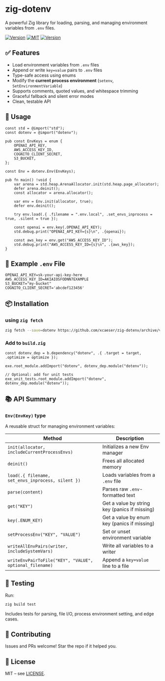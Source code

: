 # zig-dotenv

<div>

A powerful Zig library for loading, parsing, and managing environment variables from `.env` files.

[![Version](https://img.shields.io/badge/Zig_Version-0.14.0-orange.svg?logo=zig)](README.md)
[![MIT](https://img.shields.io/badge/License-MIT-lightgrey.svg?logo=cachet)](LICENSE)
[![Version](https://img.shields.io/badge/dotenv-v0.6.2-green)](https://github.com/xcaeser/zig-dotenv/releases)

</div>

## ✅ Features

- Load environment variables from `.env` files
- Append or write `key=value` pairs to `.env` files
- Type-safe access using enums
- Modify the **current process environment** (`setenv`, `SetEnvironmentVariable`)
- Supports comments, quoted values, and whitespace trimming
- Graceful fallback and silent error modes
- Clean, testable API

## 🚀 Usage

```zig
const std = @import("std");
const dotenv = @import("dotenv");

pub const EnvKeys = enum {
    OPENAI_API_KEY,
    AWS_ACCESS_KEY_ID,
    COGNITO_CLIENT_SECRET,
    S3_BUCKET,
};

const Env = dotenv.Env(EnvKeys);

pub fn main() !void {
    var arena = std.heap.ArenaAllocator.init(std.heap.page_allocator);
    defer arena.deinit();
    const allocator = arena.allocator();

    var env = Env.init(allocator, true);
    defer env.deinit();

    try env.load(.{ .filename = ".env.local", .set_envs_inprocess = true, .silent = true });

    const openai = env.key(.OPENAI_API_KEY);
    std.debug.print("OPENAI_API_KEY={s}\n", .{openai});

    const aws_key = env.get("AWS_ACCESS_KEY_ID");
    std.debug.print("AWS_ACCESS_KEY_ID={s}\n", .{aws_key});
}
```

## 📄 Example `.env` File

```dotenv
OPENAI_API_KEY=sk-your-api-key-here
AWS_ACCESS_KEY_ID=AKIAIOSFODNN7EXAMPLE
S3_BUCKET="my-bucket"
COGNITO_CLIENT_SECRET='abcdef123456'
```

## 📦 Installation

### using `zig fetch`

```bash
zig fetch --save=dotenv https://github.com/xcaeser/zig-dotenv/archive/v0.6.2.tar.gz
```

### Add to `build.zig`

```zig
const dotenv_dep = b.dependency("dotenv", .{ .target = target, .optimize = optimize });

exe.root_module.addImport("dotenv", dotenv_dep.module("dotenv"));

// Optional: add for unit tests
exe_unit_tests.root_module.addImport("dotenv", dotenv_dep.module("dotenv"));
```

## 📚 API Summary

### `Env(EnvKey)` type

A reusable struct for managing environment variables:

| Method                                                  | Description                                   |
| ------------------------------------------------------- | --------------------------------------------- |
| `init(allocator, includeCurrentProcessEnvs)`            | Initializes a new Env manager                 |
| `deinit()`                                              | Frees all allocated memory                    |
| `load(.{ filename, set_envs_inprocess, silent })`       | Loads variables from a `.env` file            |
| `parse(content)`                                        | Parses raw `.env`-formatted text              |
| `get("KEY")`                                            | Get a value by string key (panics if missing) |
| `key(.ENUM_KEY)`                                        | Get a value by enum key (panics if missing)   |
| `setProcessEnv("KEY", "VALUE")`                         | Set or unset environment variable             |
| `writeAllEnvPairs(writer, includeSystemVars)`           | Write all variables to a writer               |
| `writeEnvPairToFile("KEY", "VALUE", optional_filename)` | Append a `key=value` line to a file           |

## 🧪 Testing

Run:

```bash
zig build test
```

Includes tests for parsing, file I/O, process environment setting, and edge cases.

## 🤝 Contributing

Issues and PRs welcome! Star the repo if it helped you.

## 📝 License

MIT – see [LICENSE](LICENSE).
